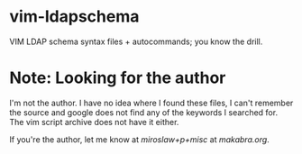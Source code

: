 
vim-ldapschema
==============

VIM LDAP schema syntax files + autocommands; you know the drill.

# Note: Looking for the author

I'm not the author. I have no idea where I found these files, I can't
remember the source and google does not find any of the keywords
I searched for. The vim script archive does not have it either.

If you're the author, let me know at *miroslaw+p+misc* at
*makabra.org*.
